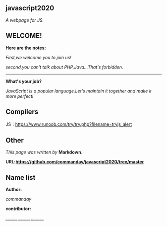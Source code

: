 ## javascript2020

*A webpage for JS.*
## WELCOME!
**Here are the notes:**

*First,we welcome you to join us!*

*second,you can't talk about PHP,Java…That's forbidden.*
***
**What's your job?**

*JavaScript is a popular language.Let's maintain it together and make it more perfect!*

## Compilers

JS：https://www.runoob.com/try/try.php?filename=tryjs_alert

## Other
*This page was written by* __Markdown__.

__URL:https://github.com/commanday/javascript2020/tree/master__

## Name list
__Author:__

*commanday*

__contributor:__

*______*,*______*,*______*
